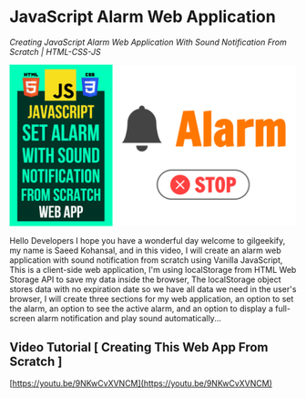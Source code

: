 # JavaScript Alarm Web Application

_Creating JavaScript Alarm Web Application With Sound Notification From Scratch | HTML-CSS-JS_

![Thumbnail](https://raw.githubusercontent.com/saeedkohansal/JavaScript-Alarm-Web-Application/main/JavaScript%20Alarm%20Web%20Application.png "Thumbnail")

Hello Developers I hope you have a wonderful day welcome to gilgeekify, my name is Saeed Kohansal, and in this video, I will create an alarm web application with sound notification from scratch using Vanilla JavaScript, This is a client-side web application, I'm using localStorage from HTML Web Storage API to save my data inside the browser, The localStorage object stores data with no expiration date so we have all data we need in the user's browser, I will create three sections for my web application, an option to set the alarm, an option to see the active alarm, and an option to display a full-screen alarm notification and play sound automatically...

## Video Tutorial [ Creating This Web App From Scratch ]
[https://youtu.be/9NKwCvXVNCM](https://youtu.be/9NKwCvXVNCM)

